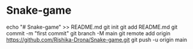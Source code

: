 # Snake-game

echo "# Snake-game" >> README.md
git init
git add README.md
git commit -m "first commit"
git branch -M main
git remote add origin https://github.com/Rishika-Drona/Snake-game.git
git push -u origin main
